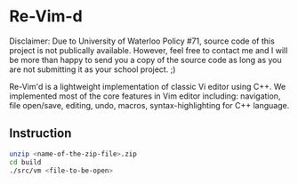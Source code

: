 # Re-Vim-d

Disclaimer: Due to University of Waterloo Policy #71, source code of this project is not publically available. However, feel free to contact me and I will be more than happy to send you a copy of the source code as long as you are not submitting it as your school project. ;)

Re-Vim'd is a lightweight implementation of classic Vi editor using C++. 
We implemented most of the core features in Vim editor including: navigation, file open/save, editing, undo, macros, syntax-highlighting for C++ language.

## Instruction 
``` bash
unzip <name-of-the-zip-file>.zip
cd build
./src/vm <file-to-be-open>
```
